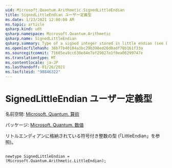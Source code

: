 ```yaml
---
uid: Microsoft.Quantum.Arithmetic.SignedLittleEndian
title: SignedLittleEndian ユーザー定義型
ms.date: 1/23/2021 12:00:00 AM
ms.topic: article
qsharp.kind: udt
qsharp.namespace: Microsoft.Quantum.Arithmetic
qsharp.name: SignedLittleEndian
qsharp.summary: Type of a signed integer stored in little endian (see LittleEndian).
ms.openlocfilehash: 38b77b40184a3bc29b398ed26d0adf78b161f33a
ms.sourcegitcommit: 71605ea9cc630e84e7ef29027e1f0ea06299747e
ms.translationtype: MT
ms.contentlocale: ja-JP
ms.lasthandoff: 01/26/2021
ms.locfileid: "98846322"
---
```

# <a name="signedlittleendian-user-defined-type"></a>SignedLittleEndian ユーザー定義型

名前空間: [Microsoft. Quantum. 算術](xref:Microsoft.Quantum.Arithmetic)

パッケージ: [Microsoft. Quantum. 数値](https://nuget.org/packages/Microsoft.Quantum.Numerics)


リトルエンディアンに格納されている符号付き整数の型 (「LittleEndian」を参照)。

```qsharp

newtype SignedLittleEndian = (Microsoft.Quantum.Arithmetic.LittleEndian);
```

